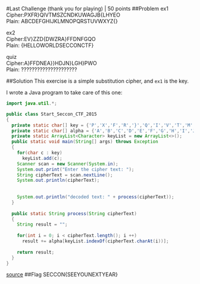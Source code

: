 #Last Challenge (thank you for playing) | 50 points
##Problem
ex1  
Cipher:PXFR}QIVTMSZCNDKUWAGJB{LHYEO  
Plain: ABCDEFGHIJKLMNOPQRSTUVWXYZ{}  

ex2  
Cipher:EV}ZZD{DWZRA}FFDNFGQO  
Plain: {HELLOWORLDSECCONCTF}  

quiz  
Cipher:A}FFDNEA}}HDJN}LGH}PWO  
Plain: ?????????????????????  

##Solution
This exercise is a simple substitution cipher, and `ex1` is the key.

I wrote a Java program to take care of this one:

```java
import java.util.*;

public class Start_Seccon_CTF_2015
{
  private static char[] key = {'P','X','F','R','}','Q','I','V','T','M','S','Z','C','N','D','K','U','W','A','G','J','B','{','L','H','Y','E','O'};
  private static char[] alpha = {'A','B','C','D','E','F','G','H','I','J','K','L','M','N','O','P','Q','R','S','T','U','V','W','X','Y','Z','{','}'};
  private static ArrayList<Character> keyList = new ArrayList<>();
  public static void main(String[] args) throws Exception
  {
    for(char c : key)
      keyList.add(c);
    Scanner scan = new Scanner(System.in);
    System.out.print("Enter the cipher text: ");
    String cipherText = scan.nextLine();
    System.out.println(cipherText);
    
    
    System.out.println("decoded text: " + process(cipherText));
  }
  
  public static String process(String cipherText)
  {
    String result = "";
    
    for(int i = 0; i < cipherText.length(); i ++)
      result += alpha[keyList.indexOf(cipherText.charAt(i))];
    
    return result;
  }
}
```
[source](https://github.com/ztaylor54/CTF/blob/master/seccon-ctf-2015/first_and_last_cipher.java)
##Flag
SECCON{SEEYOUNEXTYEAR}
